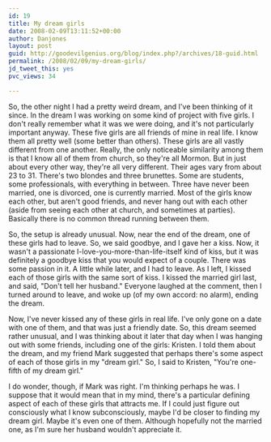 ```yaml
---
id: 19
title: My dream girls
date: 2008-02-09T13:11:52+00:00
author: Danjones
layout: post
guid: http://goodevilgenius.org/blog/index.php?/archives/18-guid.html
permalink: /2008/02/09/my-dream-girls/
jd_tweet_this: yes
pvc_views: 34

---
```

So, the other night I had a pretty weird dream, and I've been thinking of it since. In the dream I was working on some kind of project with five girls. I don't really remember what it was we were doing, and it's not particularly important anyway. These five girls are all friends of mine in real life. I know them all pretty well (some better than others). These girls are all vastly different from one another. Really, the only noticeable similarity among them is that I know all of them from church, so they're all Mormon. But in just about every other way, they're all very different. Their ages vary from about 23 to 31. There's two blondes and three brunettes. Some are students, some professionals, with everything in between. Three have never been married, one is divorced, one is currently married. Most of the girls know each other, but aren't good friends, and never hang out with each other (aside from seeing each other at church, and sometimes at parties). Basically there is no common thread running between them.

So, the setup is already unusual. Now, near the end of the dream, one of these girls had to leave. So, we said goodbye, and I gave her a kiss. Now, it wasn't a passionate I-love-you-more-than-life-itself kind of kiss, but it was definitely a goodbye kiss that you would expect of a couple. There was some passion in it. A little while later, and I had to leave. As I left, I kissed each of those girls with the same sort of kiss. I kissed the married girl last, and said, "Don't tell her husband." Everyone laughed at the comment, then I turned around to leave, and woke up (of my own accord: no alarm), ending the dream.

Now, I've never kissed any of these girls in real life. I've only gone on a date with one of them, and that was just a friendly date. So, this dream seemed rather unusual, and I was thinking about it later that day when I was hanging out with some friends, including one of the girls: Kristen. I told them about the dream, and my friend Mark suggested that perhaps there's some aspect of each of those girls in my "dream girl." So, I said to Kristen, "You're one-fifth of my dream girl."

I do wonder, though, if Mark was right. I'm thinking perhaps he was. I suppose that it would mean that in my mind, there's a particular defining aspect of each of these girls that attracts me. If I could just figure out consciously what I know subconsciously, maybe I'd be closer to finding my dream girl. Maybe it's even one of them. Although hopefully not the married one, as I'm sure her husband wouldn't appreciate it.
